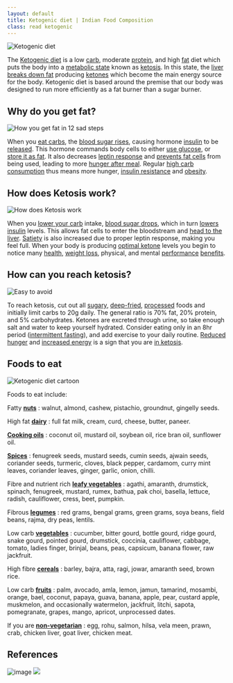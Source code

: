 ```yaml
---
layout: default
title: Ketogenic diet | Indian Food Composition
class: read ketogenic
---
```


![Ketogenic diet][logo]

The [Ketogenic diet] is a low [carb], moderate [protein], and high [fat] diet which
puts the body into a [metabolic state] known as [ketosis]. In this state, the [liver][liver]
[breaks down fat] producing [ketones] which become the main energy source for the body.
Ketogenic diet is based around the premise that our body was designed to run more efficiently
as a fat burner than a sugar burner.

[logo]: https://i.imgur.com/56kSuHB.jpg
[Ketogenic diet]: https://www.ncbi.nlm.nih.gov/books/NBK499830/
[carb]: https://www.ncbi.nlm.nih.gov/books/NBK459280/
[protein]: https://www.ncbi.nlm.nih.gov/pubmed/26797090
[fat]: https://www.ncbi.nlm.nih.gov/pmc/articles/PMC5577766/
[metabolic state]: https://en.wikipedia.org/wiki/Metabolism
[ketosis]: https://www.ncbi.nlm.nih.gov/pmc/articles/PMC3945587/
[liver]: https://www.ncbi.nlm.nih.gov/pubmedhealth/PMH0072577/
[breaks down fat]: https://science.howstuffworks.com/life/cellular-microscopic/fat-cell3.htm
[ketones]: https://www.ncbi.nlm.nih.gov/pmc/articles/PMC5309297/



## Why do you get fat?

![How you get fat in 12 sad steps]

When you [eat carbs], the [blood sugar rises], causing hormone [insulin] to be [released].
This hormone commands body cells to either [use glucose], or [store it as fat]. It also
decreases [leptin response] and [prevents fat cells] from being used, leading to more
[hunger after meal]. Regular [high carb consumption] thus means more hunger,
[insulin resistance] and [obesity].

[How you get fat in 12 sad steps]: https://i.imgur.com/MowxB6K.jpg
[eat carbs]: https://www.niddk.nih.gov/health-information/diabetes/overview/diet-eating-physical-activity/carbohydrate-counting
[blood sugar rises]: https://www.ncbi.nlm.nih.gov/pmc/articles/PMC2769652/
[insulin]: https://www.ncbi.nlm.nih.gov/pmc/articles/PMC1204764/
[released]: https://www.ncbi.nlm.nih.gov/pubmed/389023
[use glucose]: https://www.ncbi.nlm.nih.gov/books/NBK279029/
[store it as fat]: https://www.nih.gov/news-events/news-releases/nih-study-shows-how-insulin-stimulates-fat-cells-take-glucose
[leptin response]: https://www.ncbi.nlm.nih.gov/pubmed/18073462/
[prevents fat cells]: https://www.ncbi.nlm.nih.gov/pmc/articles/PMC4587882/
[hunger after meal]: https://www.ncbi.nlm.nih.gov/pmc/articles/PMC4204795/
[high carb consumption]: https://www.ncbi.nlm.nih.gov/pmc/articles/PMC4847888/
[insulin resistance]: https://www.ncbi.nlm.nih.gov/pmc/articles/PMC4050641/
[obesity]: https://www.ncbi.nlm.nih.gov/pmc/articles/PMC3257742/



## How does Ketosis work?

![How does Ketosis work]

When you [lower your carb] intake, [blood sugar drops], which in turn [lowers insulin]
levels. This allows fat cells to enter the bloodstream and [head to the liver].
[Satiety] is also increased due to proper leptin response, making you feel full. When
your body is producing [optimal ketone] levels you begin to notice many [health],
[weight loss], physical, and mental [performance][perf] [benefits].

[How does Ketosis work]: https://i.imgur.com/TqfCyoi.jpg
[lower your carb]: https://www.ncbi.nlm.nih.gov/pubmed/25527677
[blood sugar drops]: https://www.ncbi.nlm.nih.gov/pmc/articles/PMC1325029/
[lowers insulin]: https://www.ncbi.nlm.nih.gov/pmc/articles/PMC1570767/
[head to the liver]: https://www.ncbi.nlm.nih.gov/pmc/articles/PMC4050641/
[Satiety]: https://www.ncbi.nlm.nih.gov/pmc/articles/PMC4313585/
[optimal ketone]: https://www.ncbi.nlm.nih.gov/pmc/articles/PMC5097355/
[health]: https://www.ncbi.nlm.nih.gov/pmc/articles/PMC2716748/
[weight loss]: https://www.ncbi.nlm.nih.gov/pmc/articles/PMC3826507/
[perf]: https://www.ncbi.nlm.nih.gov/pmc/articles/PMC5102124/
[benefits]: https://www.ncbi.nlm.nih.gov/pmc/articles/PMC5913738/



## How can you reach ketosis?

![Easy to avoid]

To reach ketosis, cut out all [sugary], [deep-fried], [processed] foods and initially
limit carbs to 20g daily. The general ratio is 70% fat, 20% protein, and 5% carbohydrates.
Ketones are excreted through urine, so take enough salt and water to keep yourself
hydrated. Consider eating only in an 8hr period ([intermittent fasting]), and add
exercise to your daily routine. [Reduced hunger] and [increased energy] is a sign that
you are [in ketosis].

[Easy to avoid]: https://i.imgur.com/YL6NwK2.jpg
[deep-fried]: https://www.ncbi.nlm.nih.gov/pmc/articles/PMC3959253/
[processed]: https://www.nhs.uk/live-well/eat-well/what-are-processed-foods/
[sugary]: https://www.ncbi.nlm.nih.gov/pmc/articles/PMC4822166/
[intermittent fasting]: https://www.ncbi.nlm.nih.gov/pmc/articles/PMC4516560/
[Reduced hunger]: https://www.ncbi.nlm.nih.gov/pubmed/25402637
[increased energy]: https://www.ncbi.nlm.nih.gov/pmc/articles/PMC3826507/
[in ketosis]: https://www.ncbi.nlm.nih.gov/pmc/articles/PMC2129159/



## Foods to eat

![Ketogenic diet cartoon]

Foods to eat include:

Fatty **[nuts]**
: walnut, almond, cashew, pistachio, groundnut, gingelly seeds.

High fat **[dairy]**
: full fat milk, cream, curd, cheese, butter, paneer.

**[Cooking oils]**
: coconut oil, mustard oil, soybean oil, rice bran oil, sunflower oil.

**[Spices]**
: fenugreek seeds, mustard seeds, cumin seeds, ajwain seeds, coriander seeds, turmeric,
cloves, black pepper, cardamom, curry mint leaves, coriander leaves, ginger, garlic, onion, chilli.

Fibre and nutrient rich **[leafy vegetables]**
: agathi, amaranth, drumstick, spinach, fenugreek, mustard, rumex, bathua, pak choi,
basella, lettuce, radish, cauliflower, cress, beet, pumpkin.

Fibrous **[legumes]**
: red grams, bengal grams, green grams, soya beans, field beans, rajma, dry peas, lentils.

Low carb **[vegetables]**
: cucumber, bitter gourd, bottle gourd, ridge gourd, snake gourd, pointed gourd, drumstick,
coccinia, cauliflower, cabbage, tomato, ladies finger, brinjal, beans, peas, capsicum,
banana flower, raw jackfruit.

High fibre **[cereals]**
: barley, bajra, atta, ragi, jowar, amaranth seed, brown rice.

Low carb **[fruits]**
: palm, avocado, amla, lemon, jamun, tamarind, mosambi, orange, bael, coconut, papaya,
guava, banana, apple, pear, custard apple, muskmelon, and occasionally watermelon,
jackfruit, litchi, sapota, pomegranate, grapes, mango, apricot, unprocessed dates.

If you are **[non-vegetarian]**
: egg, rohu, salmon, hilsa, vela meen, prawn, crab, chicken liver, goat liver, chicken meat.

[Ketogenic diet cartoon]: https://i.imgur.com/gGCl6Nz.jpg
[nuts]: https://en.wikipedia.org/wiki/Nut_(fruit)
[dairy]: https://en.wikipedia.org/wiki/Dairy
[cooking oils]: https://en.wikipedia.org/wiki/Cooking_oil
[spices]: https://en.wikipedia.org/wiki/Spice
[leafy vegetables]: https://en.wikipedia.org/wiki/Leaf_vegetable
[legumes]: https://en.wikipedia.org/wiki/Legume
[vegetables]: https://en.wikipedia.org/wiki/Vegetable
[cereals]: https://en.wikipedia.org/wiki/Cereal
[fruits]: https://en.wikipedia.org/wiki/Fruit
[non-vegetarian]: https://en.wikipedia.org/wiki/Non-vegetarian



## References

![image](https://images-na.ssl-images-amazon.com/images/I/61Ag775Pd8L._SX325_BO1,204,203,200_.jpg)
![](https://images-na.ssl-images-amazon.com/images/I/412EtoK9cEL._SX325_BO1,204,203,200_.jpg)
